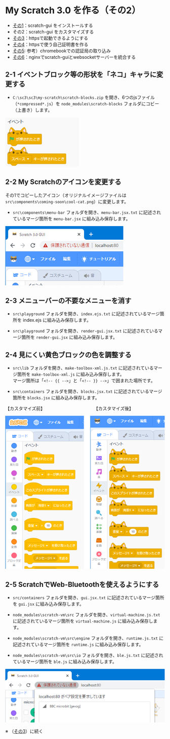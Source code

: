 # My Scratch 3.0 を作る（その2）

- [その1](./my-sc3_1.md)：scratch-gui をインストールする
- その2：scratch-gui をカスタマイズする
- [その3](./my-sc3_3.md)：httpsで起動できるようにする
- [その4](./my-sc3_4.md)：httpsで使う自己証明書を作る
- [その5](./my-sc3_5.md): 参考）chromebookでの認証局の取り込み
- [その6](./my-sc3_6.md)：nginxでscratch-guiとwebsocketサーバーを統合する

## 2-1 イベントブロック等の形状を「ネコ」キャラに変更する

- `C:\sc3\sc3\my-scratch\scratch-blocks.zip` を開き、6つのjsファイル（`*compressed*.js`）を `node_modules\scratch-blocks` フォルダにコビー（上書き）します。

![](images/cat-hat.png)

## 2-2 My Scratchのアイコンを変更する

その1でコピーしたアイコン（オリジナルイメージファイルは`src\components\coming-soon\cool-cat.png`）に変更します。

- `src\components\menu-bar` フォルダを開き、`menu-bar.jsx.txt` に記述されているマージ箇所を `menu-bar.jsx` に組み込み保存します。

![](images/icon.png)

## 2-3 メニューバーの不要なメニューを消す

- `src\playground` フォルダを開き、`index.ejs.txt` に記述されているマージ箇所を index.ejs に組み込み保存します。

- `src\playground` フォルダを開き、`render-gui.jsx.txt` に記述されているマージ箇所を `render-gui.jsx` に組み込み保存します。

## 2-4 見にくい黄色ブロックの色を調整する

- `src\lib` フォルダを開き、`make-toolbox-xml.js.txt` に記述されているマージ箇所を `make-toolbox-xml.js` に組み込み保存します。<br>
マージ箇所は「`<!-- {{ -->`」と「`<!-- }} -->`」で囲まれた場所です。

- `src\containers` フォルダを開き、`blocks.jsx.txt` に記述されているマージ箇所を `blocks.jsx` に組み込み保存します。

【カスタマイズ前】　　　　　　　　　　　　【カスタマイズ後】
    
![](images/color.png)

## 2-5 ScratchでWeb-Bluetoothを使えるようにする

- `src/containers` フォルダを開き、`gui.jsx.txt` に記述されているマージ箇所を `gui.jsx` に組み込み保存します。

- `node_modules\scratch-vm\src` フォルダを開き、`virtual-machine.js.txt` に記述されているマージ箇所を `virtual-machine.js` に組み込み保存します。

- `node_modules\scratch-vm\src\engine` フォルダを開き、`runtime.js.txt` に記述されているマージ箇所を `runtime.js` に組み込み保存します。

- `node_modules\scratch-vm\src\io` フォルダを開き、`ble.js.txt` に記述されているマージ箇所を `ble.js` に組み込み保存します。

![](images/bluetooth.png)

※ （[その3](./my-sc3_3.md)）に続く